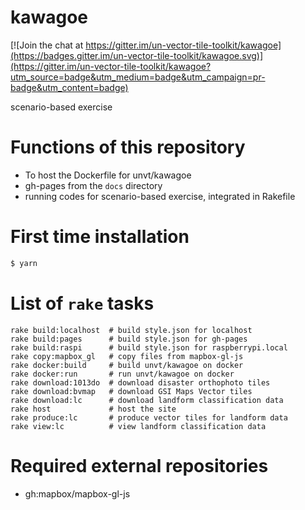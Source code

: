 # kawagoe

[![Join the chat at https://gitter.im/un-vector-tile-toolkit/kawagoe](https://badges.gitter.im/un-vector-tile-toolkit/kawagoe.svg)](https://gitter.im/un-vector-tile-toolkit/kawagoe?utm_source=badge&utm_medium=badge&utm_campaign=pr-badge&utm_content=badge)

scenario-based exercise

# Functions of this repository
- To host the Dockerfile for unvt/kawagoe
- gh-pages from the `docs` directory
- running codes for scenario-based exercise, integrated in Rakefile

# First time installation
```zsh
$ yarn
```

# List of `rake` tasks
```
rake build:localhost  # build style.json for localhost
rake build:pages      # build style.json for gh-pages
rake build:raspi      # build style.json for raspberrypi.local
rake copy:mapbox_gl   # copy files from mapbox-gl-js
rake docker:build     # build unvt/kawagoe on docker
rake docker:run       # run unvt/kawagoe on docker
rake download:1013do  # download disaster orthophoto tiles
rake download:bvmap   # download GSI Maps Vector tiles
rake download:lc      # download landform classification data
rake host             # host the site
rake produce:lc       # produce vector tiles for landform data
rake view:lc          # view landform classification data
```

# Required external repositories
- gh:mapbox/mapbox-gl-js


